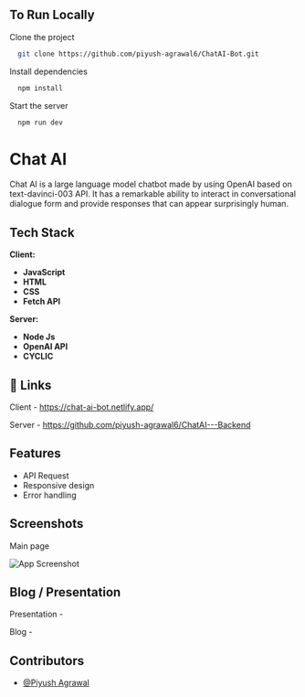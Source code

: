 
## To Run Locally

Clone the project

```bash
  git clone https://github.com/piyush-agrawal6/ChatAI-Bot.git
```

Install dependencies

```bash
  npm install
```

Start the server

```bash
  npm run dev
```


# Chat AI 

Chat AI is a large language model chatbot made by using OpenAI based on text-davinci-003 API. It has a remarkable ability to interact in conversational dialogue form and provide responses that can appear surprisingly human.

<!-- <img src="https://i.ibb.co/4WkwWc2/logo.png" width="500" height="190px"> -->


## Tech Stack

**Client:** 

- **JavaScript**
- **HTML**
- **CSS**
- **Fetch API**

**Server:**

- **Node Js**
- **OpenAI API**
- **CYCLIC**


## 🔗 Links
Client - https://chat-ai-bot.netlify.app/

Server - https://github.com/piyush-agrawal6/ChatAI---Backend

## Features

- API Request
- Responsive design
- Error handling

## Screenshots

Main page

![App Screenshot](https://i.ibb.co/RgTT1R3/01-01-2023-11-46-06-REC.png)


## Blog / Presentation

Presentation -

Blog -


## Contributors

- [@Piyush Agrawal](https://github.com/piyush-agrawal6)

